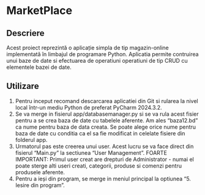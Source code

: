 # MarketPlace

## Descriere

Acest proiect reprezintă o aplicație simpla de tip magazin-online implementată în limbajul de programare Python. Aplicatia permite contruirea unui baze de date si efectuarea de operatiuni operatiuni de tip CRUD cu elementele  bazei de date.

## Utilizare

1.	Pentru inceput recomand descarcarea aplicatiei din Git si rularea la nivel local într-un mediu Python de preferat PyCharm 2024.3.2.
2.	Se va merge in fisierul app/databasemanager.py si se va rula acest fisier pentru a se crea baza de date cu tabelele aferente. Am ales “baza12.bd” ca nume pentru baza de data creata. Se poate alege orice nume pentru baza de date cu conditia ca el sa fie modificat in celelate fisiere din folderul app. 
3.	Urmatorul pas este creerea unui user. Acest lucru se va face direct din fisierul “Main.py” la sectiunea “User Management”.
    FOARTE IMPORTANT: Primul user creat are drepturi de Administrator - numai el poate sterge alti useri creati, categorii, produse si comenzi pentru produsele aferente. 
5.	Pentru a ieși din program, se merge in meniul principal la optiunea “5. Iesire din program”. 





